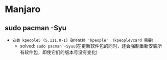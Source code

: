 # Manjaro
## sudo pacman -Syu

-  `安装 kpeople5 (5.111.0-1) 破坏依赖 'kpeople' （kpeoplevcard 需要）`
   -  solved: `sudo pacman -Syuu`(在更新软件包的同时，还会强制重新安装所有软件包，即使它们的版本号没有变化)